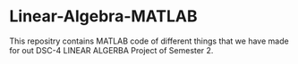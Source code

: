 # Linear-Algebra-MATLAB
This repositry contains MATLAB code of different things that we have made for out DSC-4 LINEAR ALGERBA Project of Semester 2.
